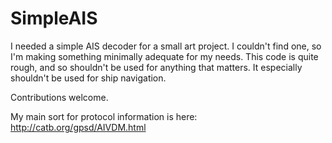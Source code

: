 
SimpleAIS
=========

I needed a simple AIS decoder for a small art project. I couldn't find
one, so I'm making something minimally adequate for my needs. This
code is quite rough, and so shouldn't be used for anything that matters.
It especially shouldn't be used for ship navigation.

Contributions welcome.

My main sort for protocol information is here: http://catb.org/gpsd/AIVDM.html
